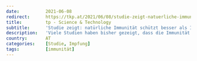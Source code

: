 ```yaml
---
date:          2021-06-08
redirect:      https://tkp.at/2021/06/08/studie-zeigt-natuerliche-immunitaet-schuetzt-besser-als-impfung/
title:         tp - Science & Technology
subtitle:      'Studie zeigt: natürliche Immunität schützt besser als Impfung'
description:   'Viele Studien haben bisher gezeigt, dass die Immunität nach natürlicher Infektion lange hält. Nachgewiesen wurde sie immerhin sogar bis zu 17 Jahre nach Infektion bei SARS-CoV-1 Rekonvaleszenten. In einer großen Studie bei 52.000 Probanden wurde kein Vorteil von einer Impfung von Personen erkennbar, die immun durch eine natürliche Infektion sind. (Außer natürlich für die Bilanz …'
country:       AT
categories:    [Studie, Impfung]
tags:          [immunität]
---
```

